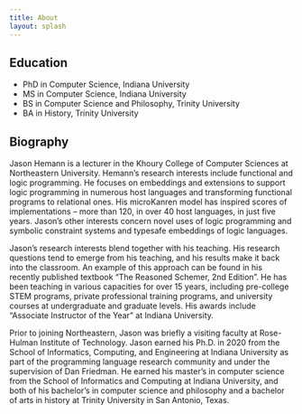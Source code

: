 ```yaml
---
title: About
layout: splash
---
```




## Education
- PhD in Computer Science, Indiana University
- MS in Computer Science, Indiana University
- BS in Computer Science and Philosophy, Trinity University
- BA in History, Trinity University

## Biography

Jason Hemann is a lecturer in the Khoury College of Computer Sciences
at Northeastern University. Hemann’s research interests include
functional and logic programming. He focuses on embeddings and
extensions to support logic programming in numerous host languages and
transforming functional programs to relational ones. His microKanren
model has inspired scores of implementations – more than 120, in over
40 host languages, in just five years. Jason’s other interests concern
novel uses of logic programming and symbolic constraint systems and
typesafe embeddings of logic languages.

Jason’s research interests blend together with his teaching. His
research questions tend to emerge from his teaching, and his results
make it back into the classroom. An example of this approach can be
found in his recently published textbook “The Reasoned Schemer, 2nd
Edition”. He has been teaching in various capacities for over 15
years, including pre-college STEM programs, private professional
training programs, and university courses at undergraduate and
graduate levels. His awards include “Associate Instructor of the Year”
at Indiana University.

Prior to joining Northeastern, Jason was briefly a visiting faculty at
Rose-Hulman Institute of Technology. Jason earned his Ph.D. in 2020
from the School of Informatics, Computing, and Engineering at Indiana
University as part of the programming language research community and
under the supervision of Dan Friedman. He earned his master’s in
computer science from the School of Informatics and Computing at
Indiana University, and both of his bachelor’s in computer science and
philosophy and a bachelor of arts in history at Trinity University in
San Antonio, Texas.
